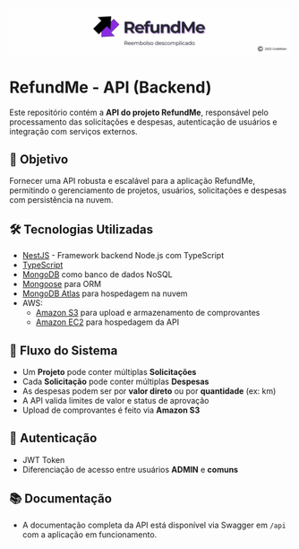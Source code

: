 ![RefundMe](docs/banner-refundme.png)

# RefundMe - API (Backend)

Este repositório contém a **API do projeto RefundMe**, responsável pelo processamento das solicitações e despesas, autenticação de usuários e integração com serviços externos.

## 📌 Objetivo

Fornecer uma API robusta e escalável para a aplicação RefundMe, permitindo o gerenciamento de projetos, usuários, solicitações e despesas com persistência na nuvem.

## 🛠️ Tecnologias Utilizadas

- [NestJS](https://nestjs.com/) - Framework backend Node.js com TypeScript
- [TypeScript](https://www.typescriptlang.org/)
- [MongoDB](https://www.mongodb.com/) como banco de dados NoSQL
- [Mongoose](https://mongoosejs.com/) para ORM
- [MongoDB Atlas](https://www.mongodb.com/cloud/atlas) para hospedagem na nuvem
- AWS:
  - [Amazon S3](https://aws.amazon.com/s3/) para upload e armazenamento de comprovantes
  - [Amazon EC2](https://aws.amazon.com/ec2/) para hospedagem da API

## 🔄 Fluxo do Sistema

- Um **Projeto** pode conter múltiplas **Solicitações**
- Cada **Solicitação** pode conter múltiplas **Despesas**
- As despesas podem ser por **valor direto** ou por **quantidade** (ex: km)
- A API valida limites de valor e status de aprovação
- Upload de comprovantes é feito via **Amazon S3**

## 🔐 Autenticação

- JWT Token
- Diferenciação de acesso entre usuários **ADMIN** e **comuns**

## 📚 Documentação

- A documentação completa da API está disponível via Swagger em `/api` com a aplicação em funcionamento.
